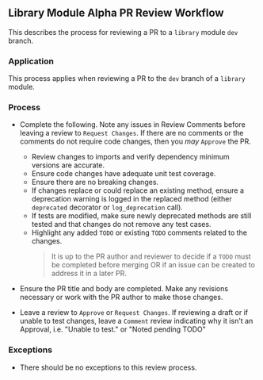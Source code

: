 ## Library Module Alpha PR Review Workflow
This describes the process for reviewing a PR to a `library` module `dev` branch.

### Application
This process applies when reviewing a PR to the `dev` branch of a `library` module.

### Process
- Complete the following. Note any issues in Review Comments before leaving a 
  review to `Request Changes`. If there are no comments or the comments do not
  require code changes, then you *may* `Approve` the PR.
  - Review changes to imports and verify dependency minimum versions are accurate.
  - Ensure code changes have adequate unit test coverage.
  - Ensure there are no breaking changes.
  - If changes replace or could replace an existing method, ensure a deprecation 
    warning is logged in the replaced method (either `deprecated` decorator or
    `log_deprecation` call).
  - If tests are modified, make sure newly deprecated methods are still tested and
    that changes do not remove any test cases.
  - Highlight any added `TODO` or existing `TODO` comments related to the changes.
    >   It is up to the PR author and reviewer to decide if a `TODO` must be completed
      before merging OR if an issue can be created to address it in a later PR.

- Ensure the PR title and body are completed. Make any revisions necessary or
  work with the PR author to make those changes.
- Leave a review to `Approve` or `Request Changes`. If reviewing a draft or if 
  unable to test changes, leave a `Comment` review indicating why it isn't an 
  Approval, i.e. "Unable to test." or "Noted pending TODO"

### Exceptions
- There should be no exceptions to this review process.
